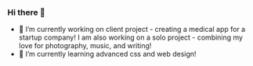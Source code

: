 ### Hi there 👋
- 🔭 I’m currently working on client project - creating a medical app for a startup company! I am also working on a solo project - combining my love for photography, music, and writing!
- 🌱 I’m currently learning advanced css and web design!

<!--
**jessiyang1996/jessiyang1996** is a ✨ _special_ ✨ repository because its `README.md` (this file) appears on your GitHub profile.

Here are some ideas to get you started:

- 👯 I’m looking to collaborate on ...
- 🤔 I’m looking for help with ...
- 💬 Ask me about ...
- 📫 How to reach me: ...
- 😄 Pronouns: ...
- ⚡ Fun fact: ...
-->

